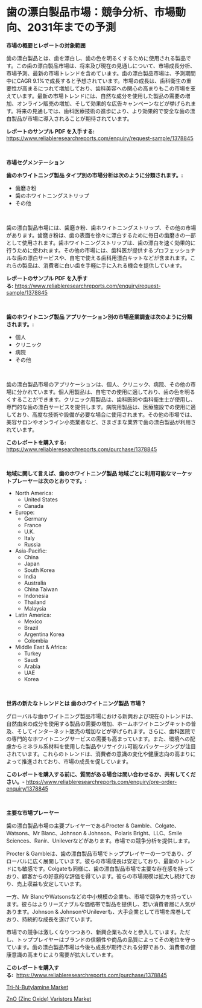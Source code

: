 <p><h1>歯の漂白製品市場：競争分析、市場動向、2031年までの予測</h1></p><p><strong>市場の概要とレポートの対象範囲</strong></p>
<p><p>歯の漂白製品とは、歯を漂白し、歯の色を明るくするために使用される製品です。この歯の漂白製品市場は、将来及び現在の見通しについて、市場成長分析、市場予測、最新の市場トレンドを含めています。歯の漂白製品市場は、予測期間中にCAGR 9.1%で成長すると予想されています。市場の成長は、歯科衛生の重要性が高まるにつれて増加しており、歯科美容への関心の高まりもこの市場を支えています。最新の市場トレンドには、自然な成分を使用した製品の需要の増加、オンライン販売の増加、そして効果的な広告キャンペーンなどが挙げられます。将来の見通しでは、歯科医療技術の進歩により、より効果的で安全な歯の漂白製品が市場に導入されることが期待されています。</p></p>
<p><strong>レポートのサンプル PDF を入手する:</strong> <a href="https://www.reliableresearchreports.com/enquiry/request-sample/1378845">https://www.reliableresearchreports.com/enquiry/request-sample/1378845</a></p>
<p>&nbsp;</p>
<p><strong>市場セグメンテーション</strong></p>
<p><strong>歯のホワイトニング製品 タイプ別の市場分析は次のように分類されます。:</strong></p>
<p><ul><li>歯磨き粉</li><li>歯のホワイトニングストリップ</li><li>その他</li></ul></p>
<p>&nbsp;</p>
<p><p>歯の漂白製品市場には、歯磨き粉、歯ホワイトニングストリップ、その他の市場があります。歯磨き粉は、歯の表面を徐々に漂白するために毎日の歯磨きの一部として使用されます。歯ホワイトニングストリップは、歯の漂白を速く効果的に行うために使われます。その他の市場には、歯科医が提供するプロフェッショナルな歯の漂白サービスや、自宅で使える歯科用漂白キットなどが含まれます。これらの製品は、消費者に白い歯を手軽に手に入れる機会を提供しています。</p></p>
<p><strong>レポートのサンプル PDF を入手する:</strong>&nbsp;<a href="https://www.reliableresearchreports.com/enquiry/request-sample/1378845">https://www.reliableresearchreports.com/enquiry/request-sample/1378845</a></p>
<p>&nbsp;</p>
<p><strong> 歯のホワイトニング製品 アプリケーション別の市場産業調査は次のように分類されます。:</strong></p>
<p><ul><li>個人</li><li>クリニック</li><li>病院</li><li>その他</li></ul></p>
<p>&nbsp;</p>
<p><p>歯の漂白製品市場のアプリケーションは、個人、クリニック、病院、その他の市場に分かれています。個人用製品は、自宅での使用に適しており、歯の色を明るくすることができます。クリニック用製品は、歯科医師や歯科衛生士が使用し、専門的な歯の漂白サービスを提供します。病院用製品は、医療施設での使用に適しており、高度な技術や設備が必要な場合に使用されます。その他の市場では、美容サロンやオンライン小売業者など、さまざまな業界で歯の漂白製品が利用されています。</p></p>
<p><strong>このレポートを購入する:</strong>&nbsp; <a href="https://www.reliableresearchreports.com/purchase/1378845">https://www.reliableresearchreports.com/purchase/1378845</a></p>
<p>&nbsp;</p>
<p><strong>地域に関して言えば、歯のホワイトニング製品 地域ごとに利用可能なマーケットプレーヤーは次のとおりです。:</strong></p>
<p><ul>
    <li>
        North America:
        <ul>
            <li>United States</li>
            <li>Canada</li>
        </ul>
    </li>
    <li>
        Europe:
        <ul>
            <li>Germany</li>
            <li>France</li>
            <li>U.K.</li>
            <li>Italy</li>
            <li>Russia</li>
        </ul>
    </li>
    <li>
        Asia-Pacific:
        <ul>
            <li>China</li>
            <li>Japan</li>
            <li>South Korea</li>
            <li>India</li>
            <li>Australia</li>
            <li>China Taiwan</li>
            <li>Indonesia</li>
            <li>Thailand</li>
            <li>Malaysia</li>
        </ul>
    </li>
    <li>
        Latin America:
        <ul>
            <li>Mexico</li>
            <li>Brazil</li>
            <li>Argentina Korea</li>
            <li>Colombia</li>
        </ul>
    </li>
    <li>
        Middle East & Africa:
        <ul>
            <li>Turkey</li>
            <li>Saudi</li>
            <li>Arabia</li>
            <li>UAE</li>
            <li>Korea</li>
        </ul>
    </li>
    </ul></p>
<p>&nbsp;</p>
<p><strong>世界の新たなトレンドとは 歯のホワイトニング製品 市場？</strong></p>
<p><p>グローバルな歯ホワイトニング製品市場における新興および現在のトレンドは、自然由来の成分を使用する製品の需要の増加、ホームホワイトニングキットの普及、そしてインターネット販売の増加などが挙げられます。さらに、歯科医院での専門的なホワイトニングサービスの需要も高まっています。また、環境への配慮からミネラル系材料を使用した製品やリサイクル可能なパッケージングが注目されています。これらのトレンドは、消費者の意識の変化や健康志向の高まりによって推進されており、市場の成長を促しています。</p></p>
<p><strong>このレポートを購入する前に、質問がある場合は問い合わせるか、共有してください。</strong>- <a href="https://www.reliableresearchreports.com/enquiry/pre-order-enquiry/1378845">https://www.reliableresearchreports.com/enquiry/pre-order-enquiry/1378845</a></p>
<p>&nbsp;</p>
<p><strong>主要な市場プレーヤー</strong></p>
<p><p>歯の漂白製品市場の主要プレイヤーであるProcter & Gamble、Colgate、Watsons、Mr Blanc、Johnson & Johnson、Polaris Bright、LLC、Smile Sciences、Ranir、Unileverなどがあります。市場での競争分析を提供します。</p><p>Procter & Gambleは、歯の漂白製品市場でトッププレイヤーの一つであり、グローバルに広く展開しています。彼らの市場成長は安定しており、最新のトレンドにも敏感です。Colgateも同様に、歯の漂白製品市場で主要な存在感を持っており、顧客からの好意的な評価を得ています。彼らの市場規模は拡大し続けており、売上収益も安定しています。</p><p>一方、Mr BlancやWatsonsなどの中小規模の企業も、市場で競争力を持っています。彼らはよりリーズナブルな価格帯で製品を提供し、若い消費者層に人気があります。Johnson & JohnsonやUnileverも、大手企業として市場を席巻しており、持続的な成長を遂げています。</p><p>市場での競争は激しくなりつつあり、新興企業も次々と参入しています。ただし、トッププレイヤーはブランドの信頼性や商品の品質によってその地位を守っています。歯の漂白製品市場は今後も成長が期待される分野であり、消費者の健康意識の高まりにより需要が拡大しています。</p></p>
<p><strong>このレポートを購入する:</strong>&nbsp;&nbsp;<a href="https://www.reliableresearchreports.com/purchase/1378845">https://www.reliableresearchreports.com/purchase/1378845</a></p>
<p><p><a href="https://github.com/Sarissaschmalingtr6fz2739/Market-Research-Report-List-1/blob/main/tri-n-butylamine-market.md">Tri-N-Butylamine Market</a></p><p><a href="https://five-trouble-98a.notion.site/ZnO-Zinc-Oxide-Varistors-Market-Size-and-Growth-Market-Segmentation-Regional-and-Country-Breakdo-30d8eb3caa2f4274b1c4531ae0c8ad45">ZnO (Zinc Oxide) Varistors Market</a></p></p>